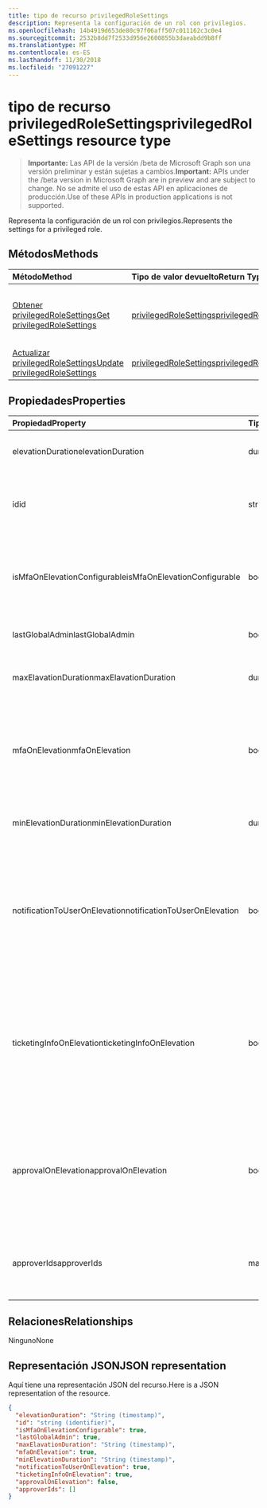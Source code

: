 ```yaml
---
title: tipo de recurso privilegedRoleSettings
description: Representa la configuración de un rol con privilegios.
ms.openlocfilehash: 14b4919d653de80c97f06aff507c011162c3c0e4
ms.sourcegitcommit: 2532b8dd7f2533d956e2600855b3daeabdd9b8ff
ms.translationtype: MT
ms.contentlocale: es-ES
ms.lasthandoff: 11/30/2018
ms.locfileid: "27091227"
---
```

# <a name="privilegedrolesettings-resource-type"></a><span data-ttu-id="e2dd7-103">tipo de recurso privilegedRoleSettings</span><span class="sxs-lookup"><span data-stu-id="e2dd7-103">privilegedRoleSettings resource type</span></span>

> <span data-ttu-id="e2dd7-104">**Importante:** Las API de la versión /beta de Microsoft Graph son una versión preliminar y están sujetas a cambios.</span><span class="sxs-lookup"><span data-stu-id="e2dd7-104">**Important:** APIs under the /beta version in Microsoft Graph are in preview and are subject to change.</span></span> <span data-ttu-id="e2dd7-105">No se admite el uso de estas API en aplicaciones de producción.</span><span class="sxs-lookup"><span data-stu-id="e2dd7-105">Use of these APIs in production applications is not supported.</span></span>

<span data-ttu-id="e2dd7-106">Representa la configuración de un rol con privilegios.</span><span class="sxs-lookup"><span data-stu-id="e2dd7-106">Represents the settings for a privileged role.</span></span>


## <a name="methods"></a><span data-ttu-id="e2dd7-107">Métodos</span><span class="sxs-lookup"><span data-stu-id="e2dd7-107">Methods</span></span>

| <span data-ttu-id="e2dd7-108">Método</span><span class="sxs-lookup"><span data-stu-id="e2dd7-108">Method</span></span>           | <span data-ttu-id="e2dd7-109">Tipo de valor devuelto</span><span class="sxs-lookup"><span data-stu-id="e2dd7-109">Return Type</span></span>    |<span data-ttu-id="e2dd7-110">Descripción</span><span class="sxs-lookup"><span data-stu-id="e2dd7-110">Description</span></span>|
|:---------------|:--------|:----------|
|[<span data-ttu-id="e2dd7-111">Obtener privilegedRoleSettings</span><span class="sxs-lookup"><span data-stu-id="e2dd7-111">Get privilegedRoleSettings</span></span>](../api/privilegedrolesettings-get.md) | [<span data-ttu-id="e2dd7-112">privilegedRoleSettings</span><span class="sxs-lookup"><span data-stu-id="e2dd7-112">privilegedRoleSettings</span></span>](privilegedrolesettings.md) |<span data-ttu-id="e2dd7-113">Leer las propiedades y las relaciones del objeto privilegedRoleSettings.</span><span class="sxs-lookup"><span data-stu-id="e2dd7-113">Read properties and relationships of privilegedRoleSettings object.</span></span>|
|[<span data-ttu-id="e2dd7-114">Actualizar privilegedRoleSettings</span><span class="sxs-lookup"><span data-stu-id="e2dd7-114">Update privilegedRoleSettings</span></span>](../api/privilegedrolesettings-update.md) | [<span data-ttu-id="e2dd7-115">privilegedRoleSettings</span><span class="sxs-lookup"><span data-stu-id="e2dd7-115">privilegedRoleSettings</span></span>](privilegedrolesettings.md) |<span data-ttu-id="e2dd7-116">Actualizar el objeto privilegedRoleSettings.</span><span class="sxs-lookup"><span data-stu-id="e2dd7-116">Update privilegedRoleSettings object.</span></span>|
## <a name="properties"></a><span data-ttu-id="e2dd7-117">Propiedades</span><span class="sxs-lookup"><span data-stu-id="e2dd7-117">Properties</span></span>
| <span data-ttu-id="e2dd7-118">Propiedad</span><span class="sxs-lookup"><span data-stu-id="e2dd7-118">Property</span></span>     | <span data-ttu-id="e2dd7-119">Tipo</span><span class="sxs-lookup"><span data-stu-id="e2dd7-119">Type</span></span>   |<span data-ttu-id="e2dd7-120">Descripción</span><span class="sxs-lookup"><span data-stu-id="e2dd7-120">Description</span></span>|
|:---------------|:--------|:----------|
|<span data-ttu-id="e2dd7-121">elevationDuration</span><span class="sxs-lookup"><span data-stu-id="e2dd7-121">elevationDuration</span></span>|<span data-ttu-id="e2dd7-122">duration</span><span class="sxs-lookup"><span data-stu-id="e2dd7-122">duration</span></span>|<span data-ttu-id="e2dd7-123">La duración cuando se activa la función.</span><span class="sxs-lookup"><span data-stu-id="e2dd7-123">The duration when the role is activated.</span></span>|
|<span data-ttu-id="e2dd7-124">id</span><span class="sxs-lookup"><span data-stu-id="e2dd7-124">id</span></span>|<span data-ttu-id="e2dd7-125">string</span><span class="sxs-lookup"><span data-stu-id="e2dd7-125">string</span></span>| <span data-ttu-id="e2dd7-126">El identificador único para la configuración de las funciones.</span><span class="sxs-lookup"><span data-stu-id="e2dd7-126">The unique identifier for the role settings.</span></span> <span data-ttu-id="e2dd7-127">Solo lectura.</span><span class="sxs-lookup"><span data-stu-id="e2dd7-127">Read-only.</span></span>|
|<span data-ttu-id="e2dd7-128">isMfaOnElevationConfigurable</span><span class="sxs-lookup"><span data-stu-id="e2dd7-128">isMfaOnElevationConfigurable</span></span>|<span data-ttu-id="e2dd7-129">boolean</span><span class="sxs-lookup"><span data-stu-id="e2dd7-129">boolean</span></span>|<span data-ttu-id="e2dd7-130">**true** si mfaOnElevation es configurable.</span><span class="sxs-lookup"><span data-stu-id="e2dd7-130">**true** if mfaOnElevation is configurable.</span></span> <span data-ttu-id="e2dd7-131">**false** si no se puede configurar mfaOnElevation.</span><span class="sxs-lookup"><span data-stu-id="e2dd7-131">**false** if mfaOnElevation is not configurable.</span></span>|
|<span data-ttu-id="e2dd7-132">lastGlobalAdmin</span><span class="sxs-lookup"><span data-stu-id="e2dd7-132">lastGlobalAdmin</span></span>|<span data-ttu-id="e2dd7-133">boolean</span><span class="sxs-lookup"><span data-stu-id="e2dd7-133">boolean</span></span>|<span data-ttu-id="e2dd7-134">Internal que sólo se utiliza.</span><span class="sxs-lookup"><span data-stu-id="e2dd7-134">Internal used only.</span></span>|
|<span data-ttu-id="e2dd7-135">maxElavationDuration</span><span class="sxs-lookup"><span data-stu-id="e2dd7-135">maxElavationDuration</span></span>|<span data-ttu-id="e2dd7-136">duration</span><span class="sxs-lookup"><span data-stu-id="e2dd7-136">duration</span></span>|<span data-ttu-id="e2dd7-137">Duración máxima de la función activada.</span><span class="sxs-lookup"><span data-stu-id="e2dd7-137">Maximal duration for the activated role.</span></span>|
|<span data-ttu-id="e2dd7-138">mfaOnElevation</span><span class="sxs-lookup"><span data-stu-id="e2dd7-138">mfaOnElevation</span></span>|<span data-ttu-id="e2dd7-139">boolean</span><span class="sxs-lookup"><span data-stu-id="e2dd7-139">boolean</span></span>|<span data-ttu-id="e2dd7-140">**true** si MFA se requiere para activar la función.</span><span class="sxs-lookup"><span data-stu-id="e2dd7-140">**true** if MFA is required to activate the role.</span></span> <span data-ttu-id="e2dd7-141">**false** si no es necesario MFA para activar la función.</span><span class="sxs-lookup"><span data-stu-id="e2dd7-141">**false** if MFA is not required to activate the role.</span></span>|
|<span data-ttu-id="e2dd7-142">minElevationDuration</span><span class="sxs-lookup"><span data-stu-id="e2dd7-142">minElevationDuration</span></span>|<span data-ttu-id="e2dd7-143">duration</span><span class="sxs-lookup"><span data-stu-id="e2dd7-143">duration</span></span>|<span data-ttu-id="e2dd7-144">Duración mínima de la función activada.</span><span class="sxs-lookup"><span data-stu-id="e2dd7-144">Minimal duration for the activated role.</span></span>|
|<span data-ttu-id="e2dd7-145">notificationToUserOnElevation</span><span class="sxs-lookup"><span data-stu-id="e2dd7-145">notificationToUserOnElevation</span></span>|<span data-ttu-id="e2dd7-146">boolean</span><span class="sxs-lookup"><span data-stu-id="e2dd7-146">boolean</span></span>|<span data-ttu-id="e2dd7-147">**true** si enviar notificación para el usuario final cuando se activa la función.</span><span class="sxs-lookup"><span data-stu-id="e2dd7-147">**true** if send notification to the end user when the role is activated.</span></span> <span data-ttu-id="e2dd7-148">**false** si no enviar notificación cuando se activa la función.</span><span class="sxs-lookup"><span data-stu-id="e2dd7-148">**false** if do not send notification when the role is activated.</span></span>|
|<span data-ttu-id="e2dd7-149">ticketingInfoOnElevation</span><span class="sxs-lookup"><span data-stu-id="e2dd7-149">ticketingInfoOnElevation</span></span>|<span data-ttu-id="e2dd7-150">boolean</span><span class="sxs-lookup"><span data-stu-id="e2dd7-150">boolean</span></span>|<span data-ttu-id="e2dd7-151">**true** si se requiere la información mediante vales cuándo activar la función.</span><span class="sxs-lookup"><span data-stu-id="e2dd7-151">**true** if the ticketing information is required when activate the role.</span></span> <span data-ttu-id="e2dd7-152">**false** si la información mediante vales no se requiere cuando se activa la función.</span><span class="sxs-lookup"><span data-stu-id="e2dd7-152">**false** if the ticketing information is not required when activate the role.</span></span>|
|<span data-ttu-id="e2dd7-153">approvalOnElevation</span><span class="sxs-lookup"><span data-stu-id="e2dd7-153">approvalOnElevation</span></span>|<span data-ttu-id="e2dd7-154">boolean</span><span class="sxs-lookup"><span data-stu-id="e2dd7-154">boolean</span></span>|<span data-ttu-id="e2dd7-155">**true** si se requiere la aprobación cuando se activa la función.</span><span class="sxs-lookup"><span data-stu-id="e2dd7-155">**true** if the approval is required when activate the role.</span></span> <span data-ttu-id="e2dd7-156">**false** si la aprobación no se requiere cuando se activa la función.</span><span class="sxs-lookup"><span data-stu-id="e2dd7-156">**false** if the approval is not required when activate the role.</span></span>|
|<span data-ttu-id="e2dd7-157">approverIds</span><span class="sxs-lookup"><span data-stu-id="e2dd7-157">approverIds</span></span>|<span data-ttu-id="e2dd7-158">matriz</span><span class="sxs-lookup"><span data-stu-id="e2dd7-158">array</span></span>|<span data-ttu-id="e2dd7-159">Lista de identificadores de aprobación, si se necesita aprobación para la activación.</span><span class="sxs-lookup"><span data-stu-id="e2dd7-159">List of Approval ids, if approval is required for activation.</span></span>|

## <a name="relationships"></a><span data-ttu-id="e2dd7-160">Relaciones</span><span class="sxs-lookup"><span data-stu-id="e2dd7-160">Relationships</span></span>
<span data-ttu-id="e2dd7-161">Ninguno</span><span class="sxs-lookup"><span data-stu-id="e2dd7-161">None</span></span>


## <a name="json-representation"></a><span data-ttu-id="e2dd7-162">Representación JSON</span><span class="sxs-lookup"><span data-stu-id="e2dd7-162">JSON representation</span></span>

<span data-ttu-id="e2dd7-163">Aquí tiene una representación JSON del recurso.</span><span class="sxs-lookup"><span data-stu-id="e2dd7-163">Here is a JSON representation of the resource.</span></span>

<!-- {
  "blockType": "resource",
  "optionalProperties": [

  ],
  "@odata.type": "microsoft.graph.privilegedRoleSettings"
}-->

```json
{
  "elevationDuration": "String (timestamp)",
  "id": "string (identifier)",
  "isMfaOnElevationConfigurable": true,
  "lastGlobalAdmin": true,
  "maxElavationDuration": "String (timestamp)",
  "mfaOnElevation": true,
  "minElevationDuration": "String (timestamp)",
  "notificationToUserOnElevation": true,
  "ticketingInfoOnElevation": true,
  "approvalOnElevation": false,
  "approverIds": []
}

```

<!-- uuid: 8fcb5dbc-d5aa-4681-8e31-b001d5168d79
2015-10-25 14:57:30 UTC -->
<!-- {
  "type": "#page.annotation",
  "description": "privilegedRoleSettings resource",
  "keywords": "",
  "section": "documentation",
  "tocPath": ""
}-->